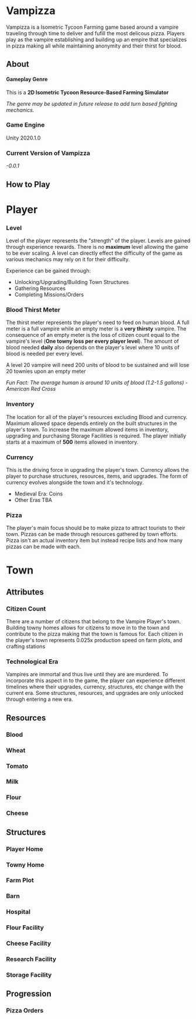 # Vampizza
Vampizza is a Isometric Tycoon Farming game based around a vampire traveling through time to deliver and fufill the most delicous pizza. 
Players play as the vampire establishing and building up an empire that specializes in pizza making all while maintaining anonymity and their thirst for blood.

		
## About
#### Gameplay Genre
This is a **2D Isometric Tycoon Resource-Based Farming Simulator**

*The genre may be updated in future release to add turn based fighting mechanics.*

### Game Engine 
Unity 2020.1.0
### Current Version of Vampizza 
*-0.0.1*
## How to Play
		
# Player
### Level
Level of the player represents the "strength" of the player. 
Levels are gained through experience rewards. There is no **maximum** level allowing 
the game to be ever scaling. A level can directly effect the difficulty of the game 
as various mechanics may rely on it for their difficulty.
				
Experience can be gained through:
- Unlocking/Upgrading/Building Town Structures
- Gathering Resources
- Completing Missions/Orders

### Blood Thirst Meter
The thirst meter represents the player's need to feed on human blood. 
A full meter is a full vampire while an empty meter is a **very thirsty** 
vampire. The consequence of an empty meter is the loss of citizen count 
equal to the vampire's level (**One towny loss per every player level**). 
The amount of blood needed **daily** also depends on the player's level where 10 units
of blood is needed per every level.
				
A level 20 vampire will need 200 units of blood to be sustained and will lose 20 townies upon an empty meter
				
*Fun Fact: The average human is around 10 units of blood (1.2-1.5 gallons) - American Red Cross*

### Inventory
The location for all of the player's resources excluding Blood and currency. 
Maximum allowed space depends entirely on the built structures in the player's
town. To increase the maximum allowed items in inventory, upgrading and purchasing 
Storage Facilities is required. The player initially starts at a maximum of **500**
items allowed in inventory. 
				
### Currency
This is the driving force in upgrading the player's town. Currency allows the 
player to purchase structures, resources, items, and upgrades. The form of currency evolves 
alongside the town and it's technology. 
- Medieval Era: Coins
- Other Eras TBA
			
 ### Pizza
The player's main focus should be to make pizza to attract tourists to their town.
Pizzas can be made through resources gathered by town efforts. Pizza isn't an actual inventory
item but instead recipe lists and how many pizzas can be made with each. 
		
# Town 
## Attributes
### Citizen Count
There are a number of citizens that belong to the Vampire Player's town. Building 
towny homes allows for citizens to move in to the town and contribute to 
the pizza making that the town is famous for. Each citizen in the player's town represents 
0.025x production speed on farm plots, and 
crafting stations
				
				
### Technological Era
Vampires are immortal and thus live until they are are murdered. 
To incorporate this aspect in to the game, the player can experience different 
timelines where their upgrades, currency, structures, etc change with the current era. Some 
structures, resources, and upgrades are only unlocked through entering a new era. 

## Resources
### Blood
### Wheat
### Tomato
### Milk
### Flour
### Cheese
## Structures
### Player Home
### Towny Home
### Farm Plot
### Barn
### Hospital
### Flour Facility
### Cheese Facility
### Research Facility
### Storage Facility
## Progression
### Pizza Orders

